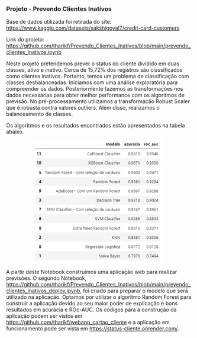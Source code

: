 ### Projeto - Prevendo Clientes Inativos

Base de dados utilizada foi retirada do site: https://www.kaggle.com/datasets/sakshigoyal7/credit-card-customers

Link do projeto: https://github.com/tharikf/Prevendo_Clientes_Inativos/blob/main/prevendo_clientes_inativos.ipynb

Neste projeto pretendemos prever o status do cliente dividido em duas classes, ativo e inativo. Cerca de 15,72% dos registros são classificados como clientes inativos. Portanto, temos um problema de classificação com classes desbalanceadas. Iniciamos com uma análise exploratória para compreender os dados. Posteriormente fazemos as transformações nos dados necessárias para obter melhor performance com os algoritmos de previsão. No pré-processamento utilizamos a transformação Robust Scaler que é robusta contra valores outliers. Além disso, realizamos o balanceamento de classes.

Os algoritmos e os resultados encontrados estão apresentados na tabela abaixo.

<p align="center">
  <img src="scores_algoritmos.jpg" width="350" title="hover text">
</p>

A partir deste Notebook construímos uma aplicação web para realizar previsões. O segundo Notebook, https://github.com/tharikf/Prevendo_Clientes_Inativos/blob/main/prevendo_clientes_inativos_deploy.ipynb, foi criado para preparar o modelo que será utilizado na aplicação. Optamos por utilizar o algoritmo Random Forest para construir a aplicação devido ao seu maior poder de explicação e bons resultados em acurácia e ROc-AUC. Os códigos para a construção da aplicação podem ser vistos em https://github.com/tharikf/webapp_cartao_cliente e a aplicação em funcionamento pode ser vista em https://status-cliente.onrender.com/.
